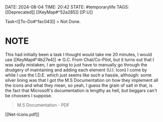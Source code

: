 DATE: 2024-08-04
TIME: 20:42
STATE: #temporarylife 
TAGS: [[Deprecated]] [[KeyMap#^52a285]] [[P.U]]

Task<[[To-Do#^fac043]] > Not Done.
# NOTE

This had initially been a task I thought would take me 20 minutes, I would use [[KeyMap#^4b27e4]] => G.C. From Chat/Co-Pilot, but it turns out that I was sadly mistaken, I am going to just have to manually go through the drudgery of maintaining and adding each element (U.I. Icon) I come by while I use the I.D.E. which just seems like such a hassle, although: some silver lining was that I got the M.S Documentation on how they implement all the icons and what they mean, so yeah, I guess the grain of salt in that, is the fact that Microsoft's documentation is lengthy as hell, but beggars can't be choosers I suppose. 

> M.S Documentation - PDF

[[Net-Icons.pdf]]